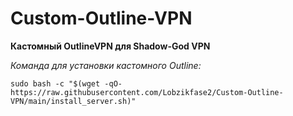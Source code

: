 # Custom-Outline-VPN
**Кастомный OutlineVPN для Shadow-God VPN**

*Команда для установки кастомного Outline:*

`sudo bash -c "$(wget -qO- https://raw.githubusercontent.com/Lobzikfase2/Custom-Outline-VPN/main/install_server.sh)"`
